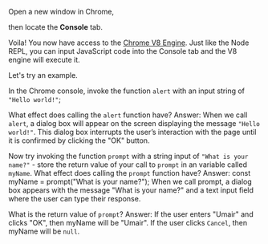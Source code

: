 Open a new window in Chrome,

then locate the **Console** tab.

Voila! You now have access to the [Chrome V8 Engine](https://www.cloudflare.com/en-gb/learning/serverless/glossary/what-is-chrome-v8/).
Just like the Node REPL, you can input JavaScript code into the Console tab and the V8 engine will execute it.

Let's try an example.

In the Chrome console,
invoke the function `alert` with an input string of `"Hello world!"`;

What effect does calling the `alert` function have?
Answer: When we call `alert`, a dialog box will appear on the screen displaying the message `"Hello world!"`. This dialog box interrupts the user’s interaction with the page until it is confirmed by clicking the "OK" button.


Now try invoking the function `prompt` with a string input of `"What is your name?"` - store the return value of your call to `prompt` in an variable called `myName`.
What effect does calling the `prompt` function have?
Answer:
  const myName = prompt("What is your name?");
  When we call prompt, a dialog box appears with the message "What is your name?" and a text input field where the user can type their response.


What is the return value of `prompt`?
Answer:
  If the user enters "Umair" and clicks "OK", then myName will be "Umair".
  If the user clicks `Cancel`, then myName will be `null`.

